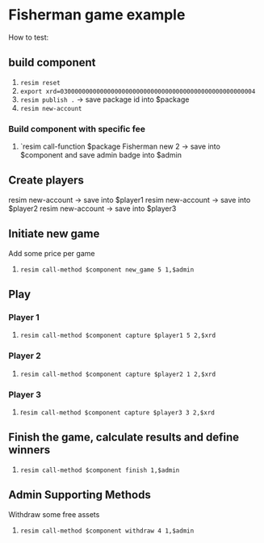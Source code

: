 # Fisherman game example

How to test:

## build component
1. `resim reset`
1. `export xrd=030000000000000000000000000000000000000000000000000004`
1. `resim publish .` -> save package id into $package
1. `resim new-account`
### Build component with specific fee
1. `resim call-function $package Fisherman new 2 -> save into $component and save admin badge into $admin 

## Create players 
resim new-account -> save into $player1
resim new-account -> save into $player2
resim new-account -> save into $player3

## Initiate new game
Add some price per game
1. `resim call-method $component new_game 5 1,$admin`

## Play
### Player 1
1. `resim call-method $component capture $player1 5 2,$xrd`
### Player 2
1. `resim call-method $component capture $player2 1 2,$xrd`
### Player 3
1. r`esim call-method $component capture $player3 3 2,$xrd`

## Finish the game, calculate results and define winners
1. `resim call-method $component finish 1,$admin`       

 ## Admin Supporting Methods
 Withdraw some free assets 
 1. `resim call-method $component withdraw 4 1,$admin`